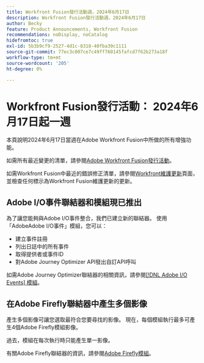 ```yaml
---
title: Workfront Fusion發行活動週，2024年6月17日
description: Workfront Fusion發行活動週，2024年6月17日
author: Becky
feature: Product Announcements, Workfront Fusion
recommendations: noDisplay, noCatalog
hidefromtoc: true
exl-id: 5b3b9cf9-2527-4d1c-8318-40fba39c1111
source-git-commit: 77ec3c007ce7c49ff760145fafcd7f62b273a18f
workflow-type: tm+mt
source-wordcount: '205'
ht-degree: 0%

---
```


# Workfront Fusion發行活動： 2024年6月17日起一週

本頁說明2024年6月17日當週在Adobe Workfront Fusion中所做的所有增強功能。

如需所有最近變更的清單，請參閱[Adobe Workfront Fusion發行活動](/help/workfront-fusion/fusion-product-releases/fusion-release-activity.md)。

如需Workfront Fusion中最近的錯誤修正清單，請參閱[Workfront維護更新](https://experienceleague.adobe.com/docs/workfront-known-issues/releases/current-updates.html?lang=zh-Hant)頁面，並檢查任何標示為Workfront Fusion維護更新的更新。

## Adobe I/O事件聯結器和模組現已推出

為了讓您能夠與Adobe I/O事件整合，我們已建立新的聯結器。 使用「AdobeAdobe I/O事件」模組，您可以：

* 建立事件註冊
* 列出日誌中的所有事件
* 取得提供者或事件ID
* 對Adobe Journey Optimizer API發出自訂API呼叫

如需Adobe Journey Optimizer聯結器的相關資訊，請參閱[[!DNL Adobe I/O Events] 模組](/help/workfront-fusion/references/apps-and-modules/adobe-connectors/adobe-io-events-modules.md)。

## 在Adobe Firefly聯結器中產生多個影像

產生多個影像可讓您選取最符合您要尋找的影像。 現在，每個模組執行最多可產生4個Adobe Firefly模組影像。

過去，模組在每次執行時只能產生單一影像。

有關Adobe Firefly聯結器的資訊，請參閱[Adobe Firefly模組](/help/workfront-fusion/references/apps-and-modules/adobe-connectors/adobe-firefly-modules.md)。
